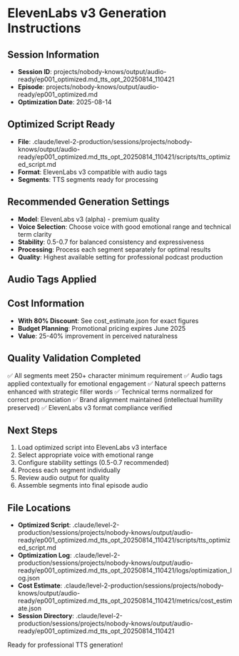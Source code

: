 # ElevenLabs v3 Generation Instructions

## Session Information
- **Session ID**: projects/nobody-knows/output/audio-ready/ep001_optimized.md_tts_opt_20250814_110421
- **Episode**: projects/nobody-knows/output/audio-ready/ep001_optimized.md
- **Optimization Date**: 2025-08-14

## Optimized Script Ready
- **File**: .claude/level-2-production/sessions/projects/nobody-knows/output/audio-ready/ep001_optimized.md_tts_opt_20250814_110421/scripts/tts_optimized_script.md
- **Format**: ElevenLabs v3 compatible with audio tags
- **Segments**:  TTS segments ready for processing

## Recommended Generation Settings
- **Model**: ElevenLabs v3 (alpha) - premium quality
- **Voice Selection**: Choose voice with good emotional range and technical term clarity
- **Stability**: 0.5-0.7 for balanced consistency and expressiveness
- **Processing**: Process each segment separately for optimal results
- **Quality**: Highest available setting for professional podcast production

## Audio Tags Applied


## Cost Information
- **With 80% Discount**: See cost_estimate.json for exact figures
- **Budget Planning**: Promotional pricing expires June 2025
- **Value**: 25-40% improvement in perceived naturalness

## Quality Validation Completed
✅ All segments meet 250+ character minimum requirement
✅ Audio tags applied contextually for emotional engagement
✅ Natural speech patterns enhanced with strategic filler words
✅ Technical terms normalized for correct pronunciation
✅ Brand alignment maintained (intellectual humility preserved)
✅ ElevenLabs v3 format compliance verified

## Next Steps
1. Load optimized script into ElevenLabs v3 interface
2. Select appropriate voice with emotional range
3. Configure stability settings (0.5-0.7 recommended)
4. Process each segment individually
5. Review audio output for quality
6. Assemble segments into final episode audio

## File Locations
- **Optimized Script**: .claude/level-2-production/sessions/projects/nobody-knows/output/audio-ready/ep001_optimized.md_tts_opt_20250814_110421/scripts/tts_optimized_script.md
- **Optimization Log**: .claude/level-2-production/sessions/projects/nobody-knows/output/audio-ready/ep001_optimized.md_tts_opt_20250814_110421/logs/optimization_log.json
- **Cost Estimate**: .claude/level-2-production/sessions/projects/nobody-knows/output/audio-ready/ep001_optimized.md_tts_opt_20250814_110421/metrics/cost_estimate.json
- **Session Directory**: .claude/level-2-production/sessions/projects/nobody-knows/output/audio-ready/ep001_optimized.md_tts_opt_20250814_110421

Ready for professional TTS generation!
